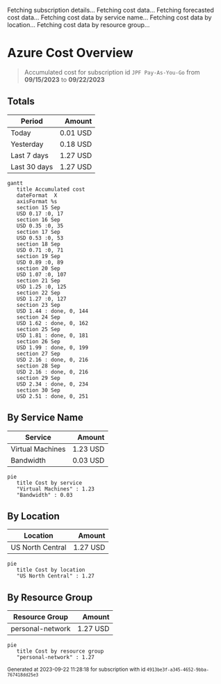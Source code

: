 Fetching subscription details...
Fetching cost data...
Fetching forecasted cost data...
Fetching cost data by service name...
Fetching cost data by location...
Fetching cost data by resource group...
# Azure Cost Overview

> Accumulated cost for subscription id `JPF Pay-As-You-Go` from **09/15/2023** to **09/22/2023**

## Totals

|Period|Amount|
|---|---:|
|Today|0.01 USD|
|Yesterday|0.18 USD|
|Last 7 days|1.27 USD|
|Last 30 days|1.27 USD|

```mermaid
gantt
   title Accumulated cost
   dateFormat  X
   axisFormat %s
   section 15 Sep
   USD 0.17 :0, 17
   section 16 Sep
   USD 0.35 :0, 35
   section 17 Sep
   USD 0.53 :0, 53
   section 18 Sep
   USD 0.71 :0, 71
   section 19 Sep
   USD 0.89 :0, 89
   section 20 Sep
   USD 1.07 :0, 107
   section 21 Sep
   USD 1.25 :0, 125
   section 22 Sep
   USD 1.27 :0, 127
   section 23 Sep
   USD 1.44 : done, 0, 144
   section 24 Sep
   USD 1.62 : done, 0, 162
   section 25 Sep
   USD 1.81 : done, 0, 181
   section 26 Sep
   USD 1.99 : done, 0, 199
   section 27 Sep
   USD 2.16 : done, 0, 216
   section 28 Sep
   USD 2.16 : done, 0, 216
   section 29 Sep
   USD 2.34 : done, 0, 234
   section 30 Sep
   USD 2.51 : done, 0, 251
```

## By Service Name

|Service|Amount|
|---|---:|
|Virtual Machines|1.23 USD|
|Bandwidth|0.03 USD|

```mermaid
pie
   title Cost by service
   "Virtual Machines" : 1.23
   "Bandwidth" : 0.03
```

## By Location

|Location|Amount|
|---|---:|
|US North Central|1.27 USD|

```mermaid
pie
   title Cost by location
   "US North Central" : 1.27
```

## By Resource Group

|Resource Group|Amount|
|---|---:|
|personal-network|1.27 USD|

```mermaid
pie
   title Cost by resource group
   "personal-network" : 1.27
```

<sup>Generated at 2023-09-22 11:28:18 for subscription with id `4913be3f-a345-4652-9bba-767418dd25e3`</sup>
